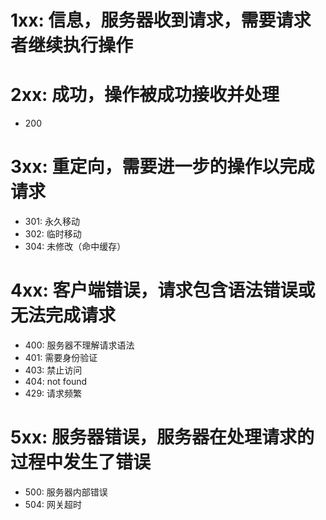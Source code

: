 # 1xx: 信息，服务器收到请求，需要请求者继续执行操作

# 2xx: 成功，操作被成功接收并处理

- 200

# 3xx: 重定向，需要进一步的操作以完成请求

- 301: 永久移动
- 302: 临时移动
- 304: 未修改（命中缓存）

# 4xx: 客户端错误，请求包含语法错误或无法完成请求

- 400: 服务器不理解请求语法
- 401: 需要身份验证
- 403: 禁止访问
- 404: not found
- 429: 请求频繁

# 5xx: 服务器错误，服务器在处理请求的过程中发生了错误

- 500: 服务器内部错误
- 504: 网关超时
